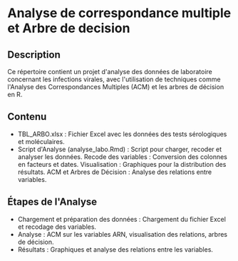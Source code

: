 # Analyse de correspondance multiple et Arbre de decision
## Description
Ce répertoire contient un projet d'analyse des données de laboratoire concernant les infections virales, avec l'utilisation de techniques comme l'Analyse des Correspondances Multiples (ACM) et les arbres de décision en R.

## Contenu
- TBL_ARBO.xlsx : Fichier Excel avec les données des tests sérologiques et moléculaires.
- Script d'Analyse (analyse_labo.Rmd) : Script pour charger, recoder et analyser les données.
Recode des variables : Conversion des colonnes en facteurs et dates.
Visualisation : Graphiques pour la distribution des résultats.
ACM et Arbres de Décision : Analyse des relations entre variables.

## Étapes de l'Analyse
- Chargement et préparation des données : Chargement du fichier Excel et recodage des variables.
- Analyse : ACM sur les variables ARN, visualisation des relations, arbres de décision.
- Résultats : Graphiques et analyse des relations entre les variables.

